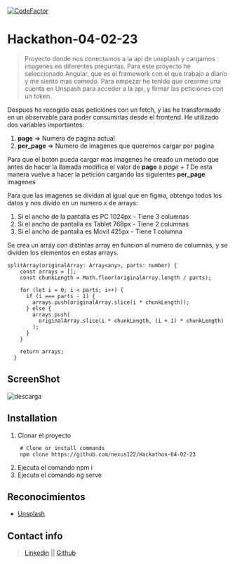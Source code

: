 [![CodeFactor](https://www.codefactor.io/repository/github/nexus122/hackathon-04-02-23/badge)](https://www.codefactor.io/repository/github/nexus122/hackathon-04-02-23)
# Hackathon-04-02-23

>Proyecto donde nos conectamos a la api de unsplash y cargamos imagenes en diferentes preguntas.
Para este proyecto he seleccionado Angular, que es el framework con el que trabajo a diario y me siento mas comodo.
Para empezar he tenido que crearme una cuenta en Unspash para acceder a la api, y firmar las peticiónes con un token.

Despues he recogido esas peticiónes con un fetch, y las he transformado en un observable para poder consumirlas desde el frontend.
He utilizado dos variables importantes:
1. **page** => Numero de pagina actual
2. **per_page** => Numero de imagenes que queremos cargar por pagina

Para que el boton pueda cargar mas imagenes he creado un metodo que antes de hacer la llamada modifica el valor de **page** a *page + 1*
De esta manera vuelve a hacer la petición cargando las siguientes **per_page** imagenes

Para que las imagenes se dividan al igual que en figma, obtengo todos los datos y nos divido en un numero x de arrays:
1. Si el ancho de la pantalla es PC 1024px - Tiene 3 columnas
2. Si el ancho de pantalla es Tablet 768px - Tiene 2 columnas 
3. Si el ancho de pantalla es Movil 425px  - Tiene 1 columna

Se crea un array con distintas array en funcion al numero de columnas, y se dividen los elementos en estas arrays.
``` TS
splitArray(originalArray: Array<any>, parts: number) {
    const arrays = [];
    const chunkLength = Math.floor(originalArray.length / parts);

    for (let i = 0; i < parts; i++) {
      if (i === parts - 1) {
        arrays.push(originalArray.slice(i * chunkLength));
      } else {
        arrays.push(
          originalArray.slice(i * chunkLength, (i + 1) * chunkLength)
        );
      }
    }

    return arrays;
  }
```

## ScreenShot
![descarga](https://user-images.githubusercontent.com/22988550/216824487-60c876a3-5a67-4842-ad17-ff47de346a40.jpg)

## Installation
1. Clonar el proyecto
```shell
    # Clone or install commands
    npm clone https://github.com/nexus122/Hackathon-04-02-23
```
2. Ejecuta el comando npm i
3. Ejecuta el comando ng serve
## Reconocimientos 
- [Unsplash](https://unsplash.com/es)

## Contact info
> [Linkedin](https://www.linkedin.com/in/jromero-frontend-developer/) || [Github](https://github.com/nexus122)
